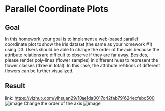 # Parallel Coordinate Plots
## Goal
In this homework, your goal is to implement a web-based parallel coordinate plot to show the iris dataset (the same as your homework #1) using D3. Users should be able to change the order of the axis because the attribute relations are difficult to observe if they are far away. Besides, please render poly-lines (flower samples) in different hues to represent the flower classes (three in total). In this case, the attribute relations of different flowers can be further visualized.

## Result
link: https://vizhub.com/yihsuan29/10ae1da0017c42fab791624ecfebc500
![image](https://hackmd.io/_uploads/SkKYqnWhC.png)
Change the order of the axis
![image](https://hackmd.io/_uploads/rymiq2-h0.png)

